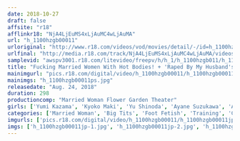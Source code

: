 ```yaml
---
date: 2018-10-27
draft: false
affsite: "r18"
afflinkr18: "NjA4LjEuMS4xLjAuMC4wLjAuMA"
url: "h_1100hzgb00011"
urloriginal: "http://www.r18.com/videos/vod/movies/detail/-/id=h_1100hzgb00011"
urlfinal: "http://media.r18.com/track/NjA4LjEuMS4xLjAuMC4wLjAuMA/videos/vod/movies/detail/-/id=h_1100hzgb00011"
samplevid: "awspv3001.r18.com/litevideo/freepv/h/h_1/h_1100hzgb011/h_1100hzgb011_dmb_w.mp4"
title: "Fucking Married Women With Hot Bodies! + 'Raped By My Husband's Perverted Boss...' Director's Cut Complete Edition"
mainimgurl: "pics.r18.com/digital/video/h_1100hzgb00011/h_1100hzgb00011ps.jpg"
mainimgs: "h_1100hzgb00011ps.jpg"
releasedate: "Aug. 24, 2018"
duration: 298
productioncomp: "Married Woman Flower Garden Theater"
girls: ['Yumi Kazama', 'Kyoko Maki', 'Yu Shinoda', 'Ayane Suzukawa', 'Ayano Kato', 'Ria Kashii', 'Miyuki Kato']
categories: ['Married Woman', 'Big Tits', 'Foot Fetish', 'Training', 'Cheating Wife', 'Drama', 'Creampie', 'Blowjob', 'Fingering', 'Compilation']
imgurls: ['pics.r18.com/digital/video/h_1100hzgb00011/h_1100hzgb00011jp-1.jpg', 'pics.r18.com/digital/video/h_1100hzgb00011/h_1100hzgb00011jp-2.jpg', 'pics.r18.com/digital/video/h_1100hzgb00011/h_1100hzgb00011jp-3.jpg', 'pics.r18.com/digital/video/h_1100hzgb00011/h_1100hzgb00011jp-4.jpg', 'pics.r18.com/digital/video/h_1100hzgb00011/h_1100hzgb00011jp-5.jpg', 'pics.r18.com/digital/video/h_1100hzgb00011/h_1100hzgb00011jp-6.jpg', 'pics.r18.com/digital/video/h_1100hzgb00011/h_1100hzgb00011jp-7.jpg', 'pics.r18.com/digital/video/h_1100hzgb00011/h_1100hzgb00011jp-8.jpg', 'pics.r18.com/digital/video/h_1100hzgb00011/h_1100hzgb00011jp-9.jpg', 'pics.r18.com/digital/video/h_1100hzgb00011/h_1100hzgb00011jp-10.jpg', 'pics.r18.com/digital/video/h_1100hzgb00011/h_1100hzgb00011jp-11.jpg', 'pics.r18.com/digital/video/h_1100hzgb00011/h_1100hzgb00011jp-12.jpg', 'pics.r18.com/digital/video/h_1100hzgb00011/h_1100hzgb00011jp-13.jpg', 'pics.r18.com/digital/video/h_1100hzgb00011/h_1100hzgb00011jp-14.jpg', 'pics.r18.com/digital/video/h_1100hzgb00011/h_1100hzgb00011jp-15.jpg', 'pics.r18.com/digital/video/h_1100hzgb00011/h_1100hzgb00011jp-16.jpg', 'pics.r18.com/digital/video/h_1100hzgb00011/h_1100hzgb00011jp-17.jpg']
imgs: ['h_1100hzgb00011jp-1.jpg', 'h_1100hzgb00011jp-2.jpg', 'h_1100hzgb00011jp-3.jpg', 'h_1100hzgb00011jp-4.jpg', 'h_1100hzgb00011jp-5.jpg', 'h_1100hzgb00011jp-6.jpg', 'h_1100hzgb00011jp-7.jpg', 'h_1100hzgb00011jp-8.jpg', 'h_1100hzgb00011jp-9.jpg', 'h_1100hzgb00011jp-10.jpg', 'h_1100hzgb00011jp-11.jpg', 'h_1100hzgb00011jp-12.jpg', 'h_1100hzgb00011jp-13.jpg', 'h_1100hzgb00011jp-14.jpg', 'h_1100hzgb00011jp-15.jpg', 'h_1100hzgb00011jp-16.jpg', 'h_1100hzgb00011jp-17.jpg']
---
```

